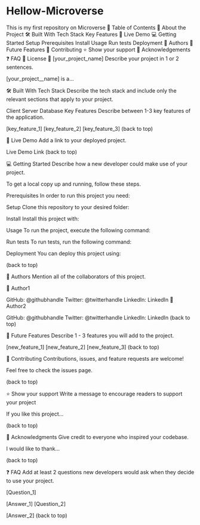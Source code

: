# Hellow-Microverse
This is my first repository on Microverse
📗 Table of Contents
📖 About the Project
🛠 Built With
Tech Stack
Key Features
🚀 Live Demo
💻 Getting Started
Setup
Prerequisites
Install
Usage
Run tests
Deployment
👥 Authors
🔭 Future Features
🤝 Contributing
⭐️ Show your support
🙏 Acknowledgements
❓ FAQ
📝 License
📖 [your_project_name]
Describe your project in 1 or 2 sentences.

[your_project__name] is a...

🛠 Built With
Tech Stack
Describe the tech stack and include only the relevant sections that apply to your project.

Client
Server
Database
Key Features
Describe between 1-3 key features of the application.

[key_feature_1]
[key_feature_2]
[key_feature_3]
(back to top)

🚀 Live Demo
Add a link to your deployed project.

Live Demo Link
(back to top)

💻 Getting Started
Describe how a new developer could make use of your project.

To get a local copy up and running, follow these steps.

Prerequisites
In order to run this project you need:

Setup
Clone this repository to your desired folder:

Install
Install this project with:

Usage
To run the project, execute the following command:

Run tests
To run tests, run the following command:

Deployment
You can deploy this project using:

(back to top)

👥 Authors
Mention all of the collaborators of this project.

👤 Author1

GitHub: @githubhandle
Twitter: @twitterhandle
LinkedIn: LinkedIn
👤 Author2

GitHub: @githubhandle
Twitter: @twitterhandle
LinkedIn: LinkedIn
(back to top)

🔭 Future Features
Describe 1 - 3 features you will add to the project.

 [new_feature_1]
 [new_feature_2]
 [new_feature_3]
(back to top)

🤝 Contributing
Contributions, issues, and feature requests are welcome!

Feel free to check the issues page.

(back to top)

⭐️ Show your support
Write a message to encourage readers to support your project

If you like this project...

(back to top)

🙏 Acknowledgments
Give credit to everyone who inspired your codebase.

I would like to thank...

(back to top)

❓ FAQ
Add at least 2 questions new developers would ask when they decide to use your project.

[Question_1]

[Answer_1]
[Question_2]

[Answer_2]
(back to top)
